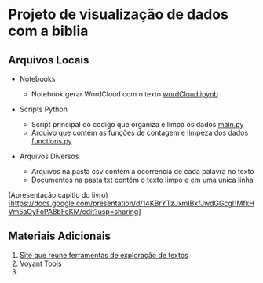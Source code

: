 # Projeto de visualização de dados com a biblia

## Arquivos Locais

- Notebooks
  - Notebook gerar WordCloud com o texto [wordCloud.ipynb](wordCloud.ipynb) 

- Scripts Python
  - Script principal do codigo que organiza e limpa os dados [main.py](main.py)
  - Arquivo que contém as funções de contagem e limpeza dos dados [functions.py](functions.py)

- Arquivos Diversos
  - Arquivos na pasta csv contém a ocorrencia de cada palavra no texto
  - Documentos na pasta txt contém o texto limpo e em uma unica linha

(Apresentação capitlo do livro)[https://docs.google.com/presentation/d/14KBrYTzJxmIBxfJwdGGcgl1MfkHVm5aOyFoPA8bFeKM/edit?usp=sharing]

## Materiais Adicionais

1. [Site que reune ferramentas de exploração de textos](https://tapor.ca/home)
2. [Voyant Tools](https://voyant-tools.org/)
3. 
